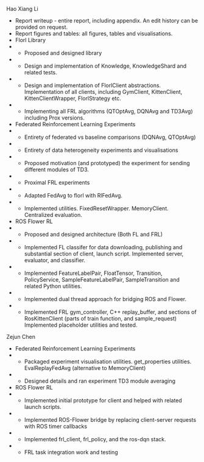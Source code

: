 Hao Xiang Li
- Report writeup - entire report, including appendix. An edit history can be provided on request.
- Report figures and tables: all figures, tables and visualisations.
- Florl Library
- - Proposed and designed library
- - Design and implementation of Knowledge, KnowledgeShard and related tests.
- - Design and implementation of FlorlClient abstractions. Implementation of all clients, including GymClient, KittenClient, KittenClientWrapper, FlorlStrategy etc.
- - Implementing all FRL algorithms (QTOptAvg, DQNAvg and TD3Avg) including Prox versions.
- Federated Reinforcement Learning Experiments
- - Entirety of federated vs baseline comparisons (DQNAvg, QTOptAvg)
- - Entirety of data heterogeneity experiments and visualisations
- - Proposed motivation (and prototyped) the experiment for sending different modules of TD3.
- - Proximal FRL experiments
- - Adapted FedAvg to florl with RlFedAvg. 
- - Implemented utilities. FixedResetWrapper. MemoryClient. Centralized evaluation. 
- ROS Flower RL
- - Proposed and designed architecture (Both FL and FRL)
- - Implemented FL classifer for data downloading, publishing and substantial section of client, launch script. Implemented server, evaluator, and classifier.
- - Implemented FeatureLabelPair, FloatTensor, Transition, PolicyService, SampleFeatureLabelPair, SampleTransition and related Python utilities.
- - Implemented dual thread approach for bridging ROS and Flower.
- - Implemented FRL gym_controller, C++ replay_buffer, and sections of RosKittenClient (parts of train function, and sample_request) Implemented placeholder utilities and tested.

Zejun Chen
- Federated Reinforcement Learning Experiments
- - Packaged experiment visualisation utilities. get_properties utilities. EvalReplayFedAvg (alternative to MemoryClient)
- - Designed details and ran experiment TD3 module averaging
- ROS Flower RL
- - Implemented initial prototype for client and helped with related launch scripts.
- - Implemented ROS-Flower bridge by replacing client-server requests with ROS timer callbacks
- - Implemented frl_client, frl_policy, and the ros-dqn stack.
- - FRL task integration work and testing

